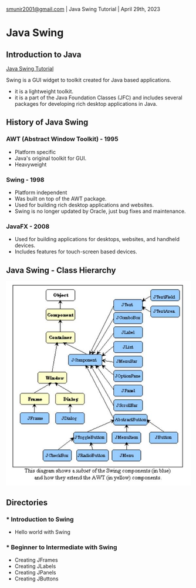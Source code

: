 smunir2001@gmail.com | Java Swing Tutorial | April 29th, 2023
# Java Swing
## Introduction to Java
[Java Swing Tutorial](https://www.youtube.com/watch?v=Kmgo00avvEw&t=354s)

Swing is a GUI widget to toolkit created for Java based applications.
* it is a lightweight toolkit.
* it is a part of the Java Foundation Classes (JFC) and includes several packages for developing rich desktop applications in Java.
## History of Java Swing
### AWT (Abstract Window Toolkit) - 1995
* Platform specific
* Java's original toolkit for GUI.
* Heavyweight
### Swing - 1998
* Platform independent
* Was built on top of the AWT package.
* Used for building rich desktop applications and websites.
* Swing is no longer updated by Oracle, just bug fixes and maintenance.
### JavaFX - 2008
* Used for building applications for desktops, websites, and handheld devices.
* Includes features for touch-screen based devices.
## Java Swing - Class Hierarchy
![](java_swing_class_hierarchy_image.jpeg)
## Directories
### * Introduction to Swing
* Hello world with Swing
### * Beginner to Intermediate with Swing
* Creating JFrames
* Creating JLabels
* Creating JPanels
* Creating JButtons